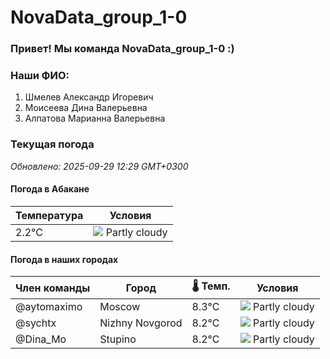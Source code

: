# NovaData_group_1-0
### Привет! Мы команда NovaData_group_1-0 :)

### Наши ФИО:
1. Шмелев Александр Игоревич
2. Моисеева Дина Валерьевна
3. Алпатова Марианна Валерьевна

### Текущая погода
<!-- WEATHER:START -->
_Обновлено: 2025-09-29 12:29 GMT+0300_

#### Погода в Абакане

| Температура | Условия |
|-------------|----------|
| 2.2°C     | ![](https://cdn.weatherapi.com/weather/64x64/day/116.png) Partly cloudy |

#### Погода в наших городах

| Член команды  | Город               | 🌡️ Темп.  | Условия          |
|---------------|---------------------|-----------|--------------------|
| @aytomaximo    | Moscow              |    8.3°C | ![](https://cdn.weatherapi.com/weather/64x64/day/116.png) Partly cloudy |
| @sychtx        | Nizhny Novgorod     |    8.2°C | ![](https://cdn.weatherapi.com/weather/64x64/day/116.png) Partly cloudy |
| @Dina_Mo       | Stupino             |    8.2°C | ![](https://cdn.weatherapi.com/weather/64x64/day/116.png) Partly cloudy |

<!-- WEATHER:END -->
